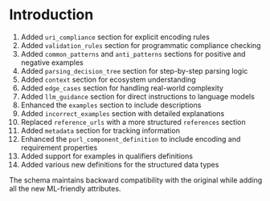 # Introduction

1. Added `uri_compliance` section for explicit encoding rules
2. Added `validation_rules` section for programmatic compliance checking
3. Added `common_patterns` and `anti_patterns` sections for positive and negative examples
4. Added `parsing_decision_tree` section for step-by-step parsing logic
5. Added `context` section for ecosystem understanding
6. Added `edge_cases` section for handling real-world complexity
7. Added `llm_guidance` section for direct instructions to language models
8. Enhanced the `examples` section to include descriptions
9. Added `incorrect_examples` section with detailed explanations
10. Replaced `reference_urls` with a more structured `references` section
11. Added `metadata` section for tracking information
12. Enhanced the `purl_component_definition` to include encoding and requirement properties
13. Added support for examples in qualifiers definitions
14. Added various new definitions for the structured data types

The schema maintains backward compatibility with the original while adding all the new ML-friendly attributes.
